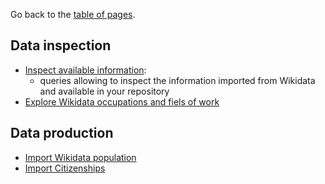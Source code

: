 
Go back to the [table of pages](../Table_des_pages.md).


## Data inspection


* [Inspect available information](../../sparqlbooks/wdt_available_information.sparqlbook.md):
  * queries allowing to inspect the information imported from Wikidata and available in your repository  
* [Explore Wikidata occupations and fiels of work](../../sparqlbooks/wdt_wikidata_occupations.sparqlbook.md)


## Data production

* [Import Wikidata population](../../sparqlbooks/wdt_import_population.sparqlbook.md)
* [Import Citizenships](../../sparqlbooks/wdt_import_citizenships.sparqlbook.md)

